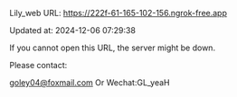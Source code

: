 Lily_web URL: https://222f-61-165-102-156.ngrok-free.app

Updated at: 2024-12-06 07:29:38

If you cannot open this URL, the server might be down.

Please contact: 

goley04@foxmail.com Or Wechat:GL_yeaH